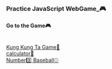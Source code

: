 ### Practice JavaScript WebGame_🎮 <br>

#### Go to the Game🎮
<br>
<a href="https://kung-kung-ta.netlify.app/">Kung Kung Ta Game🎲</a> <br>
<a href="https://ez1n-calulator.netlify.app/">calculator🔢</a> <br>
<a href="https://ez1n-number-baseball.netlify.app/">Number3️⃣ Baseball⚾</a>
